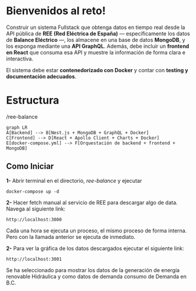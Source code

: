 # Bienvenidos al reto!

Construir un sistema Fullstack que obtenga datos en tiempo real desde la API pública de **REE (Red Eléctrica de España)** — específicamente los datos de **Balance Eléctrico** —, los almacene en una base de datos **MongoDB**, y los exponga mediante una **API GraphQL**. Además, debe incluir un **frontend en React** que consuma esa API y muestre la información de forma clara e interactiva.

El sistema debe estar **contenedorizado con Docker** y contar con **testing y documentación adecuados**.

# Estructura

/ree-balance
```mermaid
graph LR
A[Backend] --> B[Nest.js + MongoDB + GraphQL + Docker]
C[Frontend] --> D[React + Apollo Client + Charts + Docker]
E[docker-compose.yml] --> F[Orquestación de backend + frontend + MongoDB]
```


## Como Iniciar

**1-** Abrir terminal en el directorio, *ree-balance* y ejecutar
```
docker-compose up -d
```
**2-** Hacer fetch manual al servicio de REE para descargar algo de data. Navega al siguiente link: 
```
http://localhost:3000
```
Cada una hora se ejecuta un proceso, el mismo proceso de forma interna. Pero con la llamada anterior se ejecuta de inmediato.

**2-** Para ver la gráfica de los datos descargados ejecutar el siguiente link:
```
http://localhost:3001
```
Se ha seleccionado para mostrar los datos de la generación de energía renovable Hidráulica y como datos de demanda consumo de Demanda en B.C.
